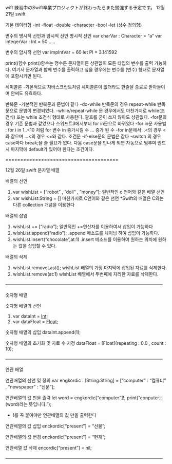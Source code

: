 wift
練習中のSwift卒業プロジィクトが終わったらまた勉強する予定です。
12월 21일 swift

기본 데이터형
-int
-float
-double
-character
-bool
-let (상수 정의형)

변수의 명시적 선언과 암시적 선언
명시적 선언
var charVar : Character = “a”
var integerVar : Int = 50
…..

변수의 암시적 선언
var impIntVar = 60
let PI = 3.141592

print()함수
print()함수는 정수든 문자열이든 상관없이 모든 타입의 변수를 출력 가능하다. 여기서 문자열과 함께 변수를 출력하고 싶을 경우에는 변수를 \(변수) 형태로 문자열에 포함시키면 된다.

세미콜론
-기본적으로 자바스크립트처럼 세미콜론이 없더라도 한줄을 종료로 받아들이며 안써도 유효하다.

반복문
-기본적인 반복문과 문법이 같다
-do-while 반목문의 경우 repeat-while 반목문으로 문법이 변경되었다.
-while/repeat-while 문 경우에서도 마찬가지로 while(조건식) 또는 while 조건식 형태로 사용한다. 괄호를 굳이 쓰지 않아도 상관없다.
-for문의 경우 기존 문법과 같았으나 스위프트3에서부터 for in문으로 바뀌었다
-for in문 사용법 : for i in 1..<10 처럼 for 변수 in 증가시킬 수 … 증가 된 수
-for in문에서 ..<의 경우 < 와 같으며 …<의 경우 <=와 같다.
조건문
-if-else문의 문법은 같다
-switch 의 경우 case마다 break;을 줄 필요가 없다. 다음 case문을 만나게 되면 자동으로 멈추며 반드시 마지막에 default가 있어야 한다는 조건이다.




======================================

12월 26일 swift
문자열 배열

배열의 선언
1. var wishList = [“robot” , ”doll” , ”money”]; 일반적인 c 언어와 같은 배열 선언
2. var wishList:String = [] 마찬가지로 C언어와 같은 선언
*Swift의 배열은 C와는 다른 collection 개념을 이용한다

배열의 삽입
1. wishList += [“radio”]; 일반적인 +=연산자를 이용하여서 삽입이 가능하다
2. wishList.append(“radio”); .append 메소드를 체이닝 하여 삽입이 가능하다.
3. wishList.insert(“chocolate”,at:1) .insert 메소드를 이용하여 원하는 위치에 원하는 값을 삽입할 수 있다.

배열의 삭제
1. wishList.removeLast(); wishList 배열의 가장 마지막에 삽입된 자료를 삭제한다.
2. wishList.remove(at:1) wishList 배열에서 두번째에 자리한 자료를 삭제한다.

———————————————————————————————————

숫자형 배열

숫자형 배열의 선언
1. var dataInt = [Int]();
2. var dataFloat = [Float]();

숫자형 배열의 삽입
dataInt.append(1);

숫자형 배열의 초기화 및 자료 수 지정
dataFloat = [Float](repeating : 0.0 , count : 10);


———————————————————————————————————

연관 배열

연관배열의 선언 및 정의
var engkordic : [String:String] = [“computer” : “컴퓨터” , “newspaper” : “신문”];

연관배열의 값 만을 출력
let word = engkordic[“computer”]!;
print(“conputer는 \(word)라는 뜻입니다.”);
* !를 꼭 붙여야만 연관배열의 값 만을 출력한다

연관배열의 값 삽입
enckordic[“present”] = “선물”;

연관배열의 값 변경
enckordic[“present”] = “현재”;

연관배열 값 삭제
encordic[“present”] = nil;


———————————————————————————————————



